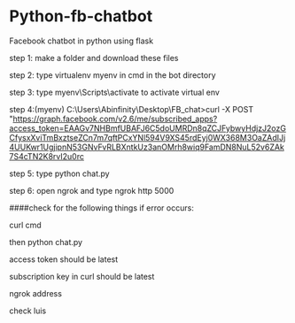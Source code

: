 # Python-fb-chatbot
Facebook chatbot in python using flask

step 1: make a folder and download these files

step 2: type virtualenv myenv in cmd in the bot directory

step 3: type myenv\Scripts\activate  to activate virtual env

step 4:(myenv) C:\Users\Abinfinity\Desktop\FB_chat>curl -X POST "https://graph.facebook.com/v2.6/me/subscribed_apps?access_token=EAAGv7NHBmfUBAFJ6C5doUMRDn8qZCJFybwyHdjzJ2ozGCfysxXviTmBxztseZCn7m7qftPCxYNl594V9XS45rdEyj0WX368M3OaZAdIJj4UUKwr1UgjipnN53GNvFvRLBXntkUz3anOMrh8wiq9FamDN8NuL52v6ZAk7S4cTN2K8rvI2u0rc

step 5: type python chat.py

step 6: open ngrok and type ngrok http 5000

####check for the following things if error occurs:

curl cmd

then python chat.py

access token should be latest

subscription key in curl should be latest

ngrok address

check luis
